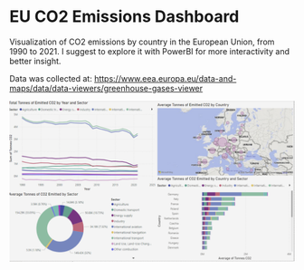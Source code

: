 # EU CO2 Emissions Dashboard
Visualization of CO2 emissions by country in the European Union, from 1990 to 2021. 
I suggest to explore it with PowerBI for more interactivity and better insight. 

Data was collected at: https://www.eea.europa.eu/data-and-maps/data/data-viewers/greenhouse-gases-viewer

![app1](https://github.com/ale-ch/eu-co2-emissions-dashboard/blob/main/dashboard.png)
